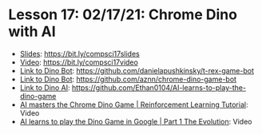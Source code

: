 # Lesson 17: 02/17/21: Chrome Dino with AI
* [Slides](https://bit.ly/compsci17slides): https://bit.ly/compsci17slides  
* [Video](https://bit.ly/compsci17video):  https://bit.ly/compsci17video
* [Link to Dino Bot](https://github.com/danielapushkinsky/t-rex-game-bot): https://github.com/danielapushkinsky/t-rex-game-bot
* [Link to Dino Bot](https://github.com/aznn/chrome-dino-game-bot): https://github.com/aznn/chrome-dino-game-bot
* [Link to Dino AI](https://github.com/Ethan0104/AI-learns-to-play-the-dino-game): https://github.com/Ethan0104/AI-learns-to-play-the-dino-game 
* [AI masters the Chrome Dino Game | Reinforcement Learning Tutorial](https://www.youtube.com/watch?v=WMYG6IEgMfw): Video
* [AI learns to play the Dino Game in Google | Part 1 The Evolution](https://www.youtube.com/watch?v=Zs38KBEEBGk): Video

